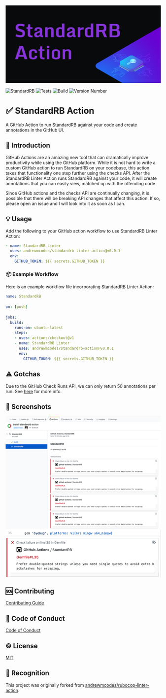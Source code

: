 ![StandardRB Action](screenshots/standardrb-action.png)

![StandardRB](https://github.com/andrewmcodes/standardrb-action/workflows/StandardRB/badge.svg)
![Tests](https://github.com/andrewmcodes/standardrb-action/workflows/Test/badge.svg)
![Build](https://github.com/andrewmcodes/standardrb-action/workflows/Build/badge.svg)
![Version Number](https://img.shields.io/static/v1?label=Version&message=v0.0.1&color=blue)

# :white_check_mark: StandardRB Action

A GitHub Action to run StandardRB against your code and create annotations in the GitHub UI.

## :page_facing_up: Introduction

GitHub Actions are an amazing new tool that can dramatically improve productivity while using the GitHub platform. While it is not hard to write a custom GitHub action to run StandardRB on your codebase, this action takes that functionality one step further using the checks API. After the StandardRB Linter Action runs StandardRB against your code, it will create annotations that you can easily view, matched up with the offending code.

Since GitHub actions and the checks API are continually changing, it is possible that there will be breaking API changes that affect this action. If so, please open an issue and I will look into it as soon as I can.

## :bulb: Usage

Add the following to your GitHub action workflow to use StandardRB Linter Action:

```yaml
- name: StandardRB Linter
  uses: andrewmcodes/standardrb-linter-action@v0.0.1
  env:
    GITHUB_TOKEN: ${{ secrets.GITHUB_TOKEN }}
```

### :package: Example Workflow

Here is an example workflow file incorporating StandardRB Linter Action:

```yaml
name: StandardRB

on: [push]

jobs:
  build:
    runs-on: ubuntu-latest
    steps:
    - uses: actions/checkout@v1
    - name: StandardRB Linter
      uses: andrewmcodes/standardrb-action@v0.0.1
      env:
        GITHUB_TOKEN: ${{ secrets.GITHUB_TOKEN }}
```

## :warning: Gotchas

Due to the GitHub Check Runs API, we can only return 50 annotations per run. See [here](https://developer.github.com/v3/checks/runs/#output-object) for more info.

## :camera_flash: Screenshots

![StandardRB Action Checks Overview](screenshots/check-overview.png)
![StandardRB Action File Annotation](screenshots/file-annotation.png)

## :sos: Contributing

[Contributing Guide](/CONTRIBUTING.md)

## :rotating_light: Code of Conduct

[Code of Conduct](/CODE_OF_CONDUCT.md)

## :copyright: License

[MIT](/LICENSE.md)

## :1st_place_medal: Recognition

This project was originally forked from [andrewmcodes/rubocop-linter-action](https://github.com/andrewmcodes/rubocop-linter-action).
